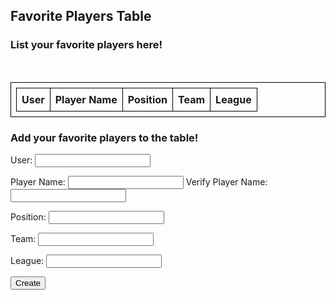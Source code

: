 ## Favorite Players Table
<meta charset="UTF-8">
<h3>List your favorite players here!</h3>
<br>
<style>
    table, th, td, tr {
        border: 1px solid black;
        border-collapse: collapse;
        text-align: center;
        padding: 8px
    }
</style>    
<table>
  <thead>
  <tr>
    <th>User</th>
    <th>Player Name</th>
    <th>Position</th>
    <th>Team</th>
    <th>League</th>
  </tr>
  </thead>
  <tbody id="result">
    <!-- javascript generated data -->
  </tbody>
</table>

<h3>Add your favorite players to the table!</h3>

<form action="javascript:create_player()">
    <p><label>
        User:
        <input type="text" name="user" id="user" required>
    </label></p>
    <p><label>
        Player Name:
        <input type="text" name="player" id="player" required>
        Verify Player Name:
        <input type="text" name="playerV" id="playerV" required>
    </label></p>
    <p><label>
        Position:
        <input type="text" name="position" id="position" required>
    </label></p>
    <p><label>
        Team:
        <input type="text" name="team" id="team" required>
    </label></p>
    <p>
    <p><label>
        League:
        <input type="text" name="league" id="league" required>
    </label></p>
    <p>
        <button>Create</button>
    </p>


<script>
  // prepare HTML result container for new output
  const resultContainer = document.getElementById("result");
  // prepare URL's to allow easy switch from deployment and localhost
  const url = "https://barn.nighthawkcodingsociety.com/api/players"
  const create_fetch = url + '/create';
  const read_fetch = url + '/';

  // Load users on page entry
  read_players();


  // Display User Table, data is fetched from Backend Database
  function read_players() {
    // prepare fetch options
    const read_options = {
      method: 'GET', // *GET, POST, PUT, DELETE, etc.
      mode: 'cors', // no-cors, *cors, same-origin
      cache: 'default', // *default, no-cache, reload, force-cache, only-if-cached
      credentials: 'omit', // include, *same-origin, omit
      headers: {
        'Content-Type': 'application/json'
      },
    };

    // fetch the data from API
    fetch(read_fetch, read_options)
      // response is a RESTful "promise" on any successful fetch
      .then(response => {
        // check for response errors
        if (response.status !== 200) {
            const errorMsg = 'Database read error: ' + response.status;
            console.log(errorMsg);
            const tr = document.createElement("tr");
            const td = document.createElement("td");
            td.innerHTML = errorMsg;
            tr.appendChild(td);
            resultContainer.appendChild(tr);
            return;
        }
        // valid response will have json data
        response.json().then(data => {
            console.log(data);
            for (let row in data) {
              console.log(data[row]);
              add_row(data[row]);
            }
        })
    })
    // catch fetch errors (ie ACCESS to server blocked)
    .catch(err => {
      console.error(err);
      const tr = document.createElement("tr");
      const td = document.createElement("td");
      td.innerHTML = err;
      tr.appendChild(td);
      resultContainer.appendChild(tr);
    });
  }

  function create_player(){
    //Validate Password (must be 6-20 characters in len)
    //verifyPassword("click");
    const body = {
        user: document.getElementById("user").value,
        player: document.getElementById("player").value,
        position: document.getElementById("position").value,
        team: document.getElementById("team").value,
        league: document.getElementById("league").value
    };
    const requestOptions = {
        method: 'POST',
        body: JSON.stringify(body),
        headers: {
            "content-type": "application/json",
            'Authorization': 'Bearer my-token',
        },
    };

    // URL for Create API
    // Fetch API call to the database to create a new user
    fetch(create_fetch, requestOptions)
      .then(response => {
        // trap error response from Web API
        if (response.status !== 200) {
          const errorMsg = 'Database create error: ' + response.status;
          console.log(errorMsg);
          const tr = document.createElement("tr");
          const td = document.createElement("td");
          td.innerHTML = errorMsg;
          tr.appendChild(td);
          resultContainer.appendChild(tr);
          return;
        }
        // response contains valid result
        response.json().then(data => {
            console.log(data);
            //add a table row for the new/created userid
            add_row(data);
        })
    })
  }

  function add_row(data) {
    const tr = document.createElement("tr");
    const user = document.createElement("td");
    const player = document.createElement("td");
    const position = document.createElement("td")
    const team = document.createElement("td");
    const league = document.createElement("td");
  

    // obtain data that is specific to the API
    user.innerHTML = data.user; 
    player.innerHTML = data.player; 
    position.innerHTML = data.position;
    team.innerHTML = data.team; 
    league.innerHTML = data.league; 

    // add HTML to container
    tr.appendChild(user);
    tr.appendChild(player);
    tr.appendChild(position);
    tr.appendChild(team);
    tr.appendChild(league);

    resultContainer.appendChild(tr);
  }

</script>
